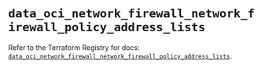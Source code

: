 # `data_oci_network_firewall_network_firewall_policy_address_lists`

Refer to the Terraform Registry for docs: [`data_oci_network_firewall_network_firewall_policy_address_lists`](https://registry.terraform.io/providers/oracle/oci/7.19.0/docs/data-sources/network_firewall_network_firewall_policy_address_lists).
